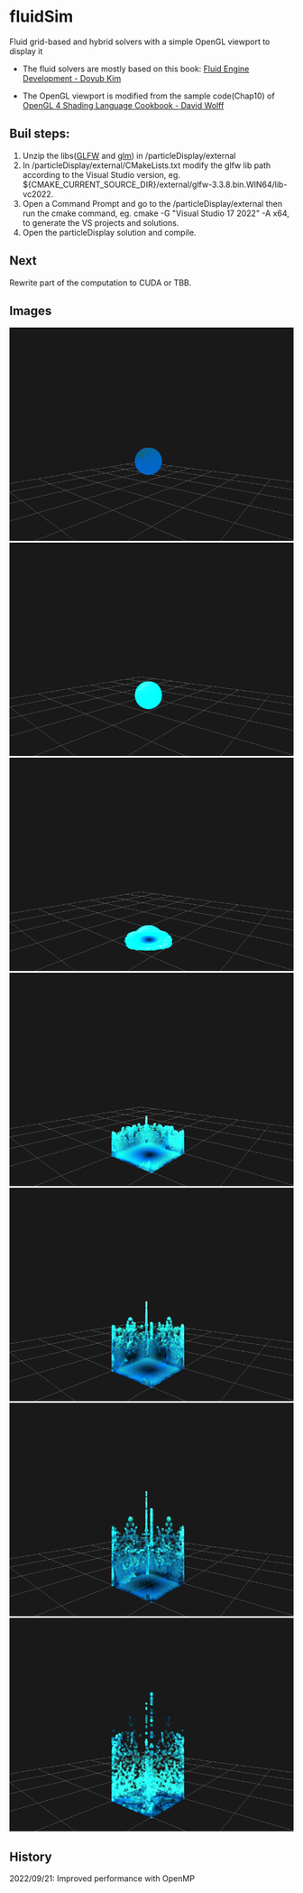 # fluidSim
Fluid grid-based and hybrid solvers with a simple OpenGL viewport to display it

- The fluid solvers are mostly based on this book: [Fluid Engine Development - Doyub Kim](https://www.amazon.ca/Fluid-Engine-Development-Doyub-Kim/dp/1498719929/ref=tmm_hrd_swatch_0?_encoding=UTF8&qid=1662332845&sr=1-1)

- The OpenGL viewport is modified from the sample code(Chap10) of [OpenGL 4 Shading Language Cookbook - David Wolff](https://www.amazon.ca/OpenGL-Shading-Language-Cookbook-high-quality-ebook/dp/B07HXYJ9VT)

## Buil steps:
1. Unzip the libs([GLFW](https://www.glfw.org/) and [glm](https://github.com/g-truc/glm)) in /particleDisplay/external
2. In /particleDisplay/external/CMakeLists.txt modify the glfw lib path according to the Visual Studio version, eg. ${CMAKE_CURRENT_SOURCE_DIR}/external/glfw-3.3.8.bin.WIN64/lib-vc2022.
3. Open a Command Prompt and go to the /particleDisplay/external then run the cmake command, eg. cmake -G "Visual Studio 17 2022" -A x64, to generate the VS projects and solutions.
4. Open the particleDisplay solution and compile.

## Next
Rewrite part of the computation to CUDA or TBB.

## Images
![alt text](https://github.com/tzungda/fluidSim/blob/main/outputImages/outputImage.0006.png)
![alt text](https://github.com/tzungda/fluidSim/blob/main/outputImages/outputImage.0018.png)
![alt text](https://github.com/tzungda/fluidSim/blob/main/outputImages/outputImage.0028.png)
![alt text](https://github.com/tzungda/fluidSim/blob/main/outputImages/outputImage.0038.png)
![alt text](https://github.com/tzungda/fluidSim/blob/main/outputImages/outputImage.0045.png)
![alt text](https://github.com/tzungda/fluidSim/blob/main/outputImages/outputImage.0051.png)
![alt text](https://github.com/tzungda/fluidSim/blob/main/outputImages/outputImage.0067.png)

## History
2022/09/21: Improved performance with OpenMP
